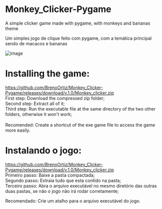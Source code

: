 # Monkey_Clicker-Pygame
 A simple clicker game made with pygame, with monkeys and bananas theme
 
 Um simples jogo de clique feito com pygame, com a temática principal sendo de macacos e bananas 
 
 ![image](https://user-images.githubusercontent.com/82238627/119421533-49f85700-bcd5-11eb-8ed0-3056e9592852.png)

 
# Installing the game:
 https://github.com/BrenoOrtiz/Monkey_Clicker-Pygame/releases/download/v.1.0/Monkey_clicker.zip \
 First step: Download the compressed zip folder;\
 Second step: Extract all of it;\
 Third step: Run the executable file at the same directory of the two other folders, otherwise it won't work;\
 \
 Recomended: Create a shortcut of the exe game file to access the game more easily.
 
 # Instalando o jogo:
 https://github.com/BrenoOrtiz/Monkey_Clicker-Pygame/releases/download/v.1.0/Monkey_clicker.zip \
 Primeiro passo: Baixe a pasta compactada;\
 Segundo passo: Extraia tudo que esta contido na pasta;\
 Terceiro passo: Abra o arquivo executável no mesmo diretório das outras duas pastas, se não o jogo não irá rodar corretamente;
 
 Recomendado: Crie um atalho para o arquivo executável do jogo.
